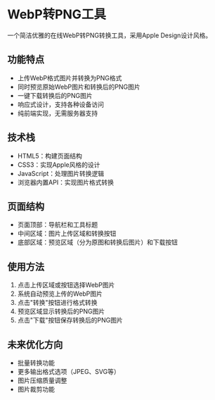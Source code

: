 # WebP转PNG工具

一个简洁优雅的在线WebP转PNG转换工具，采用Apple Design设计风格。

## 功能特点

- 上传WebP格式图片并转换为PNG格式
- 同时预览原始WebP图片和转换后的PNG图片
- 一键下载转换后的PNG图片
- 响应式设计，支持各种设备访问
- 纯前端实现，无需服务器支持

## 技术栈

- HTML5：构建页面结构
- CSS3：实现Apple风格的设计
- JavaScript：处理图片转换逻辑
- 浏览器内置API：实现图片格式转换

## 页面结构

- 页面顶部：导航栏和工具标题
- 中间区域：图片上传区域和转换按钮
- 底部区域：预览区域（分为原图和转换后图片）和下载按钮

## 使用方法

1. 点击上传区域或按钮选择WebP图片
2. 系统自动预览上传的WebP图片
3. 点击"转换"按钮进行格式转换
4. 预览区域显示转换后的PNG图片
5. 点击"下载"按钮保存转换后的PNG图片

## 未来优化方向

- 批量转换功能
- 更多输出格式选项（JPEG、SVG等）
- 图片压缩质量调整
- 图片裁剪功能 